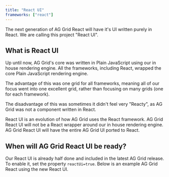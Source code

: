 ```yaml
---
title: "React UI"
frameworks: ["react"]
---
```


The next generation of AG Grid React will have it's UI written purely in React. We are calling this project "React UI".

## What is React UI

Up until now, AG Grid's core was written in Plain JavaScript using our in house rendering engine. All the frameworks,
including React, wrapped the core Plain JavaScript rendering engine.

The advantage of this was one grid for all frameworks, meaning all of our focus went into one excellent grid, rather than focusing on many grids (one for each framework).

The disadvantage of this was sometimes it didn't feel very "Reacty", as AG Grid was not a component written in React.

React UI is an evolution of how AG Grid uses the React framework. AG Grid React UI will not be a React wrapper around
our in house rendering engine. AG Grid React UI will have the entire AG Grid UI ported to React.

<image-caption src="reactui/resources/before-vs-after.svg" alt="AG Grid React UI Explained" centered="true"></image-caption>

## When will AG Grid React UI be ready?

Our React UI is already half done and included in the latest AG Grid release. To enable it, set the property `reactUi=true`. Below is an example AG Grid React using the new React UI.

<grid-example title='Custom Sorting' name='react-ui' type='generated'></grid-example>
